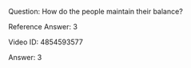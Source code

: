 Question: How do the people maintain their balance?

Reference Answer: 3

Video ID: 4854593577

Answer: 3

